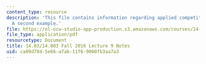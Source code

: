 ```yaml
---
content_type: resource
description: 'This file contains information regarding applied competitive analysis:
  A second example.'
file: https://ol-ocw-studio-app-production.s3.amazonaws.com/courses/14-03-microeconomic-theory-and-public-policy-fall-2016/ca09d7045e66afab11f69060fb3aa7a3_MIT14_03F16_lec9.pdf
file_type: application/pdf
resourcetype: Document
title: 14.03/14.003 Fall 2016 Lecture 9 Notes
uid: ca09d704-5e66-afab-11f6-9060fb3aa7a3
---
```

